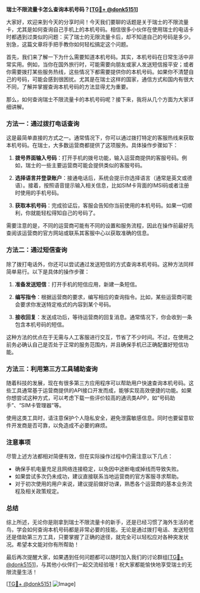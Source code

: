 **瑞士不限流量卡怎么查询本机号码？[[TG💪+ @donk5151](https://t.me/s/donk5151)]**

大家好，欢迎来到今天的分享时间！今天我们要聊的话题是关于瑞士的不限流量卡，尤其是如何查询自己手机上的本机号码。相信很多小伙伴在使用瑞士的电话卡时都遇到过类似的问题：买了瑞士的无限流量卡后，却不知道自己的号码是多少。别急，这篇文章将手把手教你如何轻松搞定这个问题。

首先，我们来了解一下为什么需要知道本机号码。其实，本机号码在日常生活中非常实用。例如，当你在国外旅行时，可能需要向朋友或家人发送短信报平安；或者你需要拨打某些服务热线，这些情况下都需要提供你的本机号码。如果你不清楚自己的号码，可能会感到很困扰。尤其是在瑞士这样的国家，通信方式和国内有很大不同，了解并掌握查询本机号码的方法显得尤为重要。

那么，如何查询瑞士不限流量卡的本机号码呢？接下来，我将从几个方面为大家详细讲解。

### 方法一：通过拨打电话查询

这是最简单直接的方式之一。通常情况下，你可以通过拨打特定的客服热线来获取本机号码。在瑞士，大多数运营商都提供了这项服务。具体操作步骤如下：

1. **拨号界面输入号码**：打开手机的拨号功能，输入运营商提供的客服号码。例如，瑞士的一些主要运营商可能会提供类似的客服号码。
   
2. **选择语言并登录账户**：接通电话后，系统会提示你选择语言（通常是英文或德语）。接着，按照语音提示输入相关信息，比如SIM卡背面的IMSI码或者注册时使用的手机号码。

3. **获取本机号码**：完成验证后，客服会告知你当前使用的本机号码。如果一切顺利，你就能轻松得知自己的号码了。

需要注意的是，不同的运营商可能有不同的设置和服务流程，因此在操作前最好先查阅该运营商的官方网站或联系其客服中心以获取准确的信息。

### 方法二：通过短信查询

除了拨打电话外，你还可以尝试通过发送短信的方式查询本机号码。这种方法同样简单易行。以下是具体的操作步骤：

1. **准备发送短信**：打开手机的短信应用，新建一条短信。

2. **编写指令**：根据运营商的要求，编写相应的查询指令。比如，某些运营商可能会要求你发送特定格式的内容到某个号码。

3. **接收回复**：发送成功后，等待运营商的回复消息。通常情况下，你会收到一条包含本机号码的短信。

这种方法的优点在于无需与人工客服进行交互，节省了不少时间。不过，在使用之前务必确认自己是否处于正常的服务范围内，并且确保手机已正确配置好短信功能。

### 方法三：利用第三方工具辅助查询

随着科技的发展，现在有很多第三方应用程序可以帮助用户快速查询本机号码。这些工具通常基于运营商提供的API接口开发而成，能够实现高效便捷的功能。如果你想尝试这种方式，可以考虑下载一些评价较高的通讯类APP，如“号码助手”、“SIM卡管理器”等。

使用这类工具时，请注意保护个人隐私安全，避免泄露敏感信息。同时也要留意软件开发商是否可靠，以免造成不必要的麻烦。

### 注意事项

尽管上述方法都相对简便有效，但在实际操作过程中仍需注意以下几点：

- 确保手机电量充足且网络连接稳定，以免因中途断电或掉线而导致失败。
- 如果尝试多次仍未成功，建议直接联系当地运营商的官方客服寻求帮助。
- 对于初次使用的用户来说，建议提前做好功课，熟悉各个运营商的基本业务流程及相关政策规定。

### 总结

综上所述，无论你是刚拿到瑞士不限流量卡的新手，还是已经习惯了海外生活的老鸟，学会如何查询本机号码都是非常必要的技能。无论是通过拨打电话、发送短信还是借助第三方工具，只要掌握了正确的途径，就完全可以轻松应对各种突发状况。希望本文能对你有所帮助！

最后再次提醒大家，如果遇到任何问题都可以随时加入我们的讨论群组[[TG💪+ @donk5151](https://t.me/s/donk5151)]，与其他小伙伴们一起交流经验哦！祝大家都能愉快地享受瑞士的无限流量生活！

[[TG💪+ @donk5151](https://t.me/s/donk5151) ![Image](https://i.postimg.cc/rwNCRYN7/Snipaste-2025-04-30-17-27-05.png)]